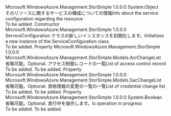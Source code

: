 <Type Name="ServiceConfiguration" FullName="Microsoft.WindowsAzure.Management.StorSimple.Models.ServiceConfiguration">
  <TypeSignature Language="C#" Value="public class ServiceConfiguration" />
  <TypeSignature Language="ILAsm" Value=".class public auto ansi beforefieldinit ServiceConfiguration extends System.Object" />
  <TypeSignature Language="DocId" Value="T:Microsoft.WindowsAzure.Management.StorSimple.Models.ServiceConfiguration" />
  <TypeSignature Language="VB.NET" Value="Public Class ServiceConfiguration" />
  <TypeSignature Language="F#" Value="type ServiceConfiguration = class" />
  <AssemblyInfo>
    <AssemblyName>Microsoft.WindowsAzure.Management.StorSimple</AssemblyName>
    <AssemblyVersion>1.0.0.0</AssemblyVersion>
  </AssemblyInfo>
  <Base>
    <BaseTypeName>System.Object</BaseTypeName>
  </Base>
  <Interfaces />
  <Docs>
    <summary>
            <span data-ttu-id="8b333-101">そのリソースに関するサービスの構成についての情報</span><span class="sxs-lookup"><span data-stu-id="8b333-101">Info about the service configuration regarding the resource</span></span>
            </summary>
    <remarks>To be added.</remarks>
  </Docs>
  <Members>
    <Member MemberName=".ctor">
      <MemberSignature Language="C#" Value="public ServiceConfiguration ();" />
      <MemberSignature Language="ILAsm" Value=".method public hidebysig specialname rtspecialname instance void .ctor() cil managed" />
      <MemberSignature Language="DocId" Value="M:Microsoft.WindowsAzure.Management.StorSimple.Models.ServiceConfiguration.#ctor" />
      <MemberSignature Language="VB.NET" Value="Public Sub New ()" />
      <MemberType>Constructor</MemberType>
      <AssemblyInfo>
        <AssemblyName>Microsoft.WindowsAzure.Management.StorSimple</AssemblyName>
        <AssemblyVersion>1.0.0.0</AssemblyVersion>
      </AssemblyInfo>
      <Parameters />
      <Docs>
        <summary>
            <span data-ttu-id="8b333-102">ServiceConfiguration クラスの新しいインスタンスを初期化します。</span><span class="sxs-lookup"><span data-stu-id="8b333-102">Initializes a new instance of the ServiceConfiguration class.</span></span>
            </summary>
        <remarks>To be added.</remarks>
      </Docs>
    </Member>
    <Member MemberName="AcrChangeList">
      <MemberSignature Language="C#" Value="public Microsoft.WindowsAzure.Management.StorSimple.Models.AcrChangeList AcrChangeList { get; set; }" />
      <MemberSignature Language="ILAsm" Value=".property instance class Microsoft.WindowsAzure.Management.StorSimple.Models.AcrChangeList AcrChangeList" />
      <MemberSignature Language="DocId" Value="P:Microsoft.WindowsAzure.Management.StorSimple.Models.ServiceConfiguration.AcrChangeList" />
      <MemberSignature Language="VB.NET" Value="Public Property AcrChangeList As AcrChangeList" />
      <MemberSignature Language="F#" Value="member this.AcrChangeList : Microsoft.WindowsAzure.Management.StorSimple.Models.AcrChangeList with get, set" Usage="Microsoft.WindowsAzure.Management.StorSimple.Models.ServiceConfiguration.AcrChangeList" />
      <MemberType>Property</MemberType>
      <AssemblyInfo>
        <AssemblyName>Microsoft.WindowsAzure.Management.StorSimple</AssemblyName>
        <AssemblyVersion>1.0.0.0</AssemblyVersion>
      </AssemblyInfo>
      <ReturnValue>
        <ReturnType>Microsoft.WindowsAzure.Management.StorSimple.Models.AcrChangeList</ReturnType>
      </ReturnValue>
      <Docs>
        <summary>
            <span data-ttu-id="8b333-103">省略可能。</span><span class="sxs-lookup"><span data-stu-id="8b333-103">Optional.</span></span> <span data-ttu-id="8b333-104">アクセス制御レコードの一覧</span><span class="sxs-lookup"><span data-stu-id="8b333-104">List of access control record</span></span>
            </summary>
        <value>To be added.</value>
        <remarks>To be added.</remarks>
      </Docs>
    </Member>
    <Member MemberName="CredentialChangeList">
      <MemberSignature Language="C#" Value="public Microsoft.WindowsAzure.Management.StorSimple.Models.SacChangeList CredentialChangeList { get; set; }" />
      <MemberSignature Language="ILAsm" Value=".property instance class Microsoft.WindowsAzure.Management.StorSimple.Models.SacChangeList CredentialChangeList" />
      <MemberSignature Language="DocId" Value="P:Microsoft.WindowsAzure.Management.StorSimple.Models.ServiceConfiguration.CredentialChangeList" />
      <MemberSignature Language="VB.NET" Value="Public Property CredentialChangeList As SacChangeList" />
      <MemberSignature Language="F#" Value="member this.CredentialChangeList : Microsoft.WindowsAzure.Management.StorSimple.Models.SacChangeList with get, set" Usage="Microsoft.WindowsAzure.Management.StorSimple.Models.ServiceConfiguration.CredentialChangeList" />
      <MemberType>Property</MemberType>
      <AssemblyInfo>
        <AssemblyName>Microsoft.WindowsAzure.Management.StorSimple</AssemblyName>
        <AssemblyVersion>1.0.0.0</AssemblyVersion>
      </AssemblyInfo>
      <ReturnValue>
        <ReturnType>Microsoft.WindowsAzure.Management.StorSimple.Models.SacChangeList</ReturnType>
      </ReturnValue>
      <Docs>
        <summary>
            <span data-ttu-id="8b333-105">省略可能。</span><span class="sxs-lookup"><span data-stu-id="8b333-105">Optional.</span></span> <span data-ttu-id="8b333-106">資格情報の変更の一覧の一覧</span><span class="sxs-lookup"><span data-stu-id="8b333-106">List of credential change list</span></span>
            </summary>
        <value>To be added.</value>
        <remarks>To be added.</remarks>
      </Docs>
    </Member>
    <Member MemberName="OperationInProgress">
      <MemberSignature Language="C#" Value="public bool OperationInProgress { get; set; }" />
      <MemberSignature Language="ILAsm" Value=".property instance bool OperationInProgress" />
      <MemberSignature Language="DocId" Value="P:Microsoft.WindowsAzure.Management.StorSimple.Models.ServiceConfiguration.OperationInProgress" />
      <MemberSignature Language="VB.NET" Value="Public Property OperationInProgress As Boolean" />
      <MemberSignature Language="F#" Value="member this.OperationInProgress : bool with get, set" Usage="Microsoft.WindowsAzure.Management.StorSimple.Models.ServiceConfiguration.OperationInProgress" />
      <MemberType>Property</MemberType>
      <AssemblyInfo>
        <AssemblyName>Microsoft.WindowsAzure.Management.StorSimple</AssemblyName>
        <AssemblyVersion>1.0.0.0</AssemblyVersion>
      </AssemblyInfo>
      <ReturnValue>
        <ReturnType>System.Boolean</ReturnType>
      </ReturnValue>
      <Docs>
        <summary>
            <span data-ttu-id="8b333-107">省略可能。</span><span class="sxs-lookup"><span data-stu-id="8b333-107">Optional.</span></span> <span data-ttu-id="8b333-108">実行中を操作します。</span><span class="sxs-lookup"><span data-stu-id="8b333-108">Is operation in progress</span></span>
            </summary>
        <value>To be added.</value>
        <remarks>To be added.</remarks>
      </Docs>
    </Member>
  </Members>
</Type>